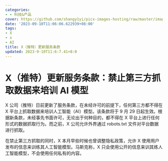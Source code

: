 ```yaml
---
categories:
- - 科技&产品
cover: https://github.com/shangy1yi/picx-images-hosting/raw/master/image.5i32pjaf1z80.png
date: '2023-09-10T11:06:06.622939+08:00'
tags:
- X
- x
- AI
title: X（推特）更新服务条款
updated: 2023-9-10T11:6:7.41+8:0
---
```

# X（推特）更新服务条款：禁止第三方抓取数据来培训 AI 模型

X 公司（推特）日前更新了服务条款，在未经许可的前提下，任何第三方都不得在 X 平台上抓取数据来培训人工智能（AI）模型。该条款将于 9 月 29 日起生效。根据新条款，未经事先书面许可，无论出于何种目的，都不得在 X 平台上进行任何形式的数据抓取行为。而之前，X 公司允许外界通过 robots.txt 文件对平台数据进行抓取。

在禁止第三方抓取的同时，X 本月早些时候也曾调整隐私政策，允许 X 使用用户发布的信息来训练其人工智能模型。马斯克称，X 只会使用公开的信息来训其练人工智能模型，不会使用任何私有的内容。
